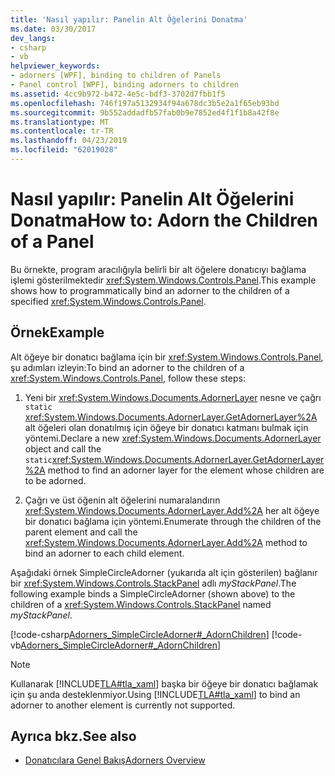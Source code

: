 ```yaml
---
title: 'Nasıl yapılır: Panelin Alt Öğelerini Donatma'
ms.date: 03/30/2017
dev_langs:
- csharp
- vb
helpviewer_keywords:
- adorners [WPF], binding to children of Panels
- Panel control [WPF], binding adorners to children
ms.assetid: 4cc9b972-b472-4e5c-bdf3-3702d7fbb1f5
ms.openlocfilehash: 746f197a5132934f94a678dc3b5e2a1f65eb93bd
ms.sourcegitcommit: 9b552addadfb57fab0b9e7852ed4f1f1b8a42f8e
ms.translationtype: MT
ms.contentlocale: tr-TR
ms.lasthandoff: 04/23/2019
ms.locfileid: "62019028"
---
```

# <a name="how-to-adorn-the-children-of-a-panel"></a><span data-ttu-id="3ad0f-102">Nasıl yapılır: Panelin Alt Öğelerini Donatma</span><span class="sxs-lookup"><span data-stu-id="3ad0f-102">How to: Adorn the Children of a Panel</span></span>
<span data-ttu-id="3ad0f-103">Bu örnekte, program aracılığıyla belirli bir alt öğelere donatıcıyı bağlama işlemi gösterilmektedir <xref:System.Windows.Controls.Panel>.</span><span class="sxs-lookup"><span data-stu-id="3ad0f-103">This example shows how to programmatically bind an adorner to the children of a specified <xref:System.Windows.Controls.Panel>.</span></span>  
  
## <a name="example"></a><span data-ttu-id="3ad0f-104">Örnek</span><span class="sxs-lookup"><span data-stu-id="3ad0f-104">Example</span></span>  
 <span data-ttu-id="3ad0f-105">Alt öğeye bir donatıcı bağlama için bir <xref:System.Windows.Controls.Panel>, şu adımları izleyin:</span><span class="sxs-lookup"><span data-stu-id="3ad0f-105">To bind an adorner to the children of a <xref:System.Windows.Controls.Panel>, follow these steps:</span></span>  
  
1. <span data-ttu-id="3ad0f-106">Yeni bir <xref:System.Windows.Documents.AdornerLayer> nesne ve çağrı `static` <xref:System.Windows.Documents.AdornerLayer.GetAdornerLayer%2A> alt öğeleri olan donatılmış için öğeye bir donatıcı katmanı bulmak için yöntemi.</span><span class="sxs-lookup"><span data-stu-id="3ad0f-106">Declare a new <xref:System.Windows.Documents.AdornerLayer> object and call the `static`<xref:System.Windows.Documents.AdornerLayer.GetAdornerLayer%2A> method to find an adorner layer for the element whose children are to be adorned.</span></span>  
  
2. <span data-ttu-id="3ad0f-107">Çağrı ve üst öğenin alt öğelerini numaralandırın <xref:System.Windows.Documents.AdornerLayer.Add%2A> her alt öğeye bir donatıcı bağlama için yöntemi.</span><span class="sxs-lookup"><span data-stu-id="3ad0f-107">Enumerate through the children of the parent element and call the <xref:System.Windows.Documents.AdornerLayer.Add%2A> method to bind an adorner to each child element.</span></span>  
  
 <span data-ttu-id="3ad0f-108">Aşağıdaki örnek SimpleCircleAdorner (yukarıda alt için gösterilen) bağlanır bir <xref:System.Windows.Controls.StackPanel> adlı *myStackPanel*.</span><span class="sxs-lookup"><span data-stu-id="3ad0f-108">The following example binds a SimpleCircleAdorner (shown above) to the children of a <xref:System.Windows.Controls.StackPanel> named *myStackPanel*.</span></span>  
  
 [!code-csharp[Adorners_SimpleCircleAdorner#_AdornChildren](~/samples/snippets/csharp/VS_Snippets_Wpf/Adorners_SimpleCircleAdorner/CSharp/Window1.xaml.cs#_adornchildren)]
 [!code-vb[Adorners_SimpleCircleAdorner#_AdornChildren](~/samples/snippets/visualbasic/VS_Snippets_Wpf/Adorners_SimpleCircleAdorner/VisualBasic/Window1.xaml.vb#_adornchildren)]  
  
> [!NOTE]
>  <span data-ttu-id="3ad0f-109">Kullanarak [!INCLUDE[TLA#tla_xaml](../../../../includes/tlasharptla-xaml-md.md)] başka bir öğeye bir donatıcı bağlamak için şu anda desteklenmiyor.</span><span class="sxs-lookup"><span data-stu-id="3ad0f-109">Using [!INCLUDE[TLA#tla_xaml](../../../../includes/tlasharptla-xaml-md.md)] to bind an adorner to another element is currently not supported.</span></span>  
  
## <a name="see-also"></a><span data-ttu-id="3ad0f-110">Ayrıca bkz.</span><span class="sxs-lookup"><span data-stu-id="3ad0f-110">See also</span></span>

- [<span data-ttu-id="3ad0f-111">Donatıcılara Genel Bakış</span><span class="sxs-lookup"><span data-stu-id="3ad0f-111">Adorners Overview</span></span>](adorners-overview.md)
